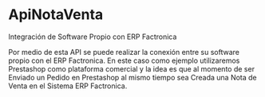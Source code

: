 # ApiNotaVenta
Integración de Software Propio con ERP Factronica

Por medio de esta API se puede realizar la conexión entre su software propio con el ERP Factronica.
En este caso como ejemplo utilizaremos Prestashop como plataforma comercial y la idea es que al
momento de ser Enviado un Pedido en Prestashop al mismo tiempo sea Creada una Nota de Venta en el Sistema ERP Factronica.
